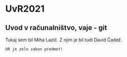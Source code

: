 # UvR2021
## Uvod v računalništvo, vaje - git


Tukaj sem bil Miha Lazič.
Z njim je bil tudi David Čadež.

```UR je zelo zakon predmet!```